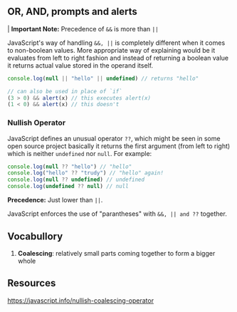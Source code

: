 ## OR, AND, prompts and alerts

| **Important Note:** Precedence of `&&` is more than `||`

JavaScript's way of handling `&&, ||` is completely different when it comes to 
non-boolean values. More appropriate way of explaining would be it evaluates 
from left to right fashion and instead of returning a boolean value it returns 
actual value stored in the operand itself.

```javascript
console.log(null || "hello" || undefined) // returns "hello"

// can also be used in place of `if`
(3 > 0) && alert(x) // this executes alert(x)
(1 < 0) && alert(x) // this doesn't
```

### Nullish Operator

JavaScript defines an unusual operator `??`, which might be seen in some open source project basically it returns the first argument (from left to right) which is neither `undefined` nor `null`. For example:

```javascript
console.log(null ?? "hello") // "hello"
console.log("hello" ?? "trudy") // "hello" again!
console.log(null ?? undefined) // undefined
console.log(undefined ?? null) // null
```

**Precedence:** Just lower than `||`.

JavaScript enforces the use of "parantheses" with `&&, || and ??` together.

## Vocabullory
1. **Coalescing**: relatively small parts coming together to form a bigger 
whole

## Resources
https://javascript.info/nullish-coalescing-operator

